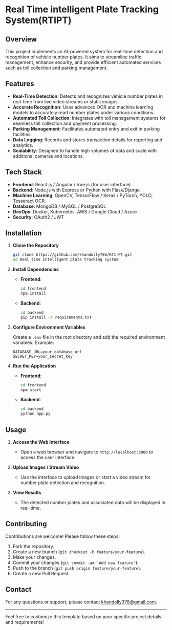 

# Real Time intelligent Plate Tracking System(RTIPT)

## Overview

This project implements an AI-powered system for real-time detection and recognition of vehicle number plates. It aims to streamline traffic management, enhance security, and provide efficient automated services such as toll collection and parking management.

## Features

- **Real-Time Detection**: Detects and recognizes vehicle number plates in real-time from live video streams or static images.
- **Accurate Recognition**: Uses advanced OCR and machine learning models to accurately read number plates under various conditions.
- **Automated Toll Collection**: Integrates with toll management systems for seamless toll collection and payment processing.
- **Parking Management**: Facilitates automated entry and exit in parking facilities.
- **Data Logging**: Records and stores transaction details for reporting and analytics.
- **Scalability**: Designed to handle high volumes of data and scale with additional cameras and locations.

## Tech Stack

- **Frontend**: React.js / Angular / Vue.js (for user interface)
- **Backend**: Node.js with Express or Python with Flask/Django
- **Machine Learning**: OpenCV, TensorFlow / Keras / PyTorch, YOLO, Tesseract OCR
- **Database**: MongoDB / MySQL / PostgreSQL
- **DevOps**: Docker, Kubernetes, AWS / Google Cloud / Azure
- **Security**: OAuth2 / JWT

## Installation

1. **Clone the Repository**

   ```bash
   git clone https://github.com/khandolly786/RTI-PT.git
   cd Real time Intelligent plate tracking system
   ```

2. **Install Dependencies**

   - **Frontend**:
     ```bash
     cd frontend
     npm install
     ```

   - **Backend**:
     ```bash
     cd backend
     pip install -r requirements.txt
     ```

3. **Configure Environment Variables**

   Create a `.env` file in the root directory and add the required environment variables. Example:

   ```env
   DATABASE_URL=your_database_url
   SECRET_KEY=your_secret_key
   ```

4. **Run the Application**

   - **Frontend**:
     ```bash
     cd frontend
     npm start
     ```

   - **Backend**:
     ```bash
     cd backend
     python app.py
     ```

## Usage

1. **Access the Web Interface**
   - Open a web browser and navigate to `http://localhost:3000` to access the user interface.

2. **Upload Images / Stream Video**
   - Use the interface to upload images or start a video stream for number plate detection and recognition.

3. **View Results**
   - The detected number plates and associated data will be displayed in real-time.

## Contributing

Contributions are welcome! Please follow these steps:

1. Fork the repository.
2. Create a new branch (`git checkout -b feature/your-feature`).
3. Make your changes.
4. Commit your changes (`git commit -am 'Add new feature'`).
5. Push to the branch (`git push origin feature/your-feature`).
6. Create a new Pull Request.


## Contact

For any questions or support, please contact [khandolly378@gmail.com](mailto:khandolly378@gmail.com).

---

Feel free to customize this template based on your specific project details and requirements!
